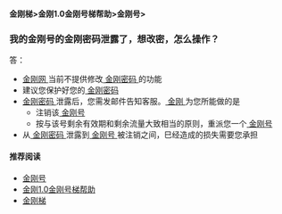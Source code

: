 #### 金刚梯>金刚1.0金刚号梯帮助>金刚号>
### 我的金刚号的金刚密码泄露了，想改密，怎么操作？

答：

- [ 金刚网 ](https://github.com/a2zitpro/web/blob/master/kksitecn.md)当前不提供修改[ 金刚密码 ](https://github.com/a2zitpro/web/blob/master/parametersofkkid.md)的功能
- 建议您保护好您的[ 金刚密码 ](https://github.com/a2zitpro/web/blob/master/parametersofkkid.md)
- [ 金刚密码 ](https://github.com/a2zitpro/web/blob/master/parametersofkkid.md)泄露后，您需发邮件告知客服。[ 金刚 ](https://github.com/a2zitpro/web/blob/master/a2zitpro.md)为您所能做的是
  - 注销该[ 金刚号 ](https://github.com/a2zitpro/web/blob/master/kkid.md)
  - 按与该号剩余有效期和剩余流量大致相当的原则，重派您一个[ 金刚号 ](https://github.com/a2zitpro/web/blob/master/kkid.md)
- 从[ 金刚密码 ](https://github.com/a2zitpro/web/blob/master/parametersofkkid.md)泄露到[ 金刚号 ](https://github.com/a2zitpro/web/blob/master/kkid.md)被注销之间，巳经造成的损失需要您承担


#### 推荐阅读

- [金刚号](https://github.com/a2zitpro/web/blob/master/list_kkid.md)
- [金刚1.0金刚号梯帮助](https://github.com/a2zitpro/web/blob/master/list_helpkkvpn.md)
- [金刚梯](https://github.com/a2zitpro/web/blob/master/dlb.md)
